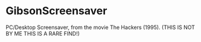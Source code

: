 # GibsonScreensaver
PC/Desktop Screensaver, from the movie The Hackers (1995). (THIS IS NOT BY ME THIS IS A RARE FIND!)
